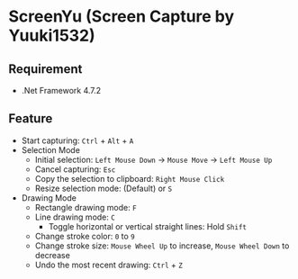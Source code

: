 # ScreenYu (Screen Capture by Yuuki1532)

## Requirement
- .Net Framework 4.7.2

## Feature

- Start capturing: `Ctrl` + `Alt` + `A`
- Selection Mode
	- Initial selection: `Left Mouse Down` -> `Mouse Move` -> `Left Mouse Up`
	- Cancel capturing: `Esc` 
	- Copy the selection to clipboard: `Right Mouse Click`
	- Resize selection mode: (Default) or `S`
- Drawing Mode
	- Rectangle drawing mode: `F`
	- Line drawing mode: `C`
		- Toggle horizontal or vertical straight lines: Hold `Shift`
	- Change stroke color: `0` to `9`
	- Change stroke size: `Mouse Wheel Up` to increase, `Mouse Wheel Down` to decrease
	- Undo the most recent drawing: `Ctrl` + `Z`
